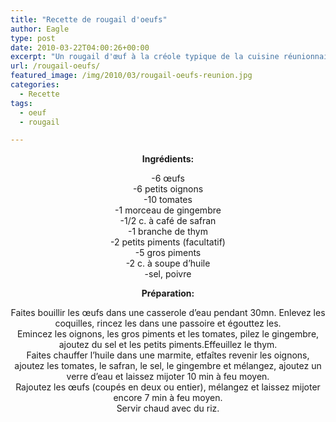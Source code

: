 ```yaml
---
title: "Recette de rougail d'oeufs"
author: Eagle
type: post
date: 2010-03-22T04:00:26+00:00
excerpt: "Un rougail d'œuf à la créole typique de la cuisine réunionnaise."
url: /rougail-oeufs/
featured_image: /img/2010/03/rougail-oeufs-reunion.jpg
categories:
  - Recette
tags:
  - oeuf
  - rougail

---
```

<p style="text-align: center;">
  <strong>Ingrédients:</strong>
</p>

<p style="text-align: center;">
  -6 œufs<br /> -6 petits oignons<br /> -10 tomates<br /> -1 morceau de gingembre<br /> -1/2 c. à café de safran<br /> -1 branche de thym<br /> -2 petits piments (facultatif)<br /> -5 gros piments<br /> -2 c. à soupe d&rsquo;huile<br /> -sel, poivre
</p>

<p style="text-align: center;">
  <strong>Préparation: </strong>
</p>

<p style="text-align: center;">
  Faites bouillir les œufs dans une casserole d&rsquo;eau pendant 30mn. Enlevez les coquilles, rincez les dans une passoire et égouttez les.<br /> Emincez les oignons, les gros piments et les tomates, pilez le gingembre, ajoutez du sel et les petits piments.Effeuillez le thym.<br /> Faites chauffer l&rsquo;huile dans une marmite, etfaîtes revenir les oignons, ajoutez les tomates, le safran, le sel, le gingembre et mélangez, ajoutez un verre d&rsquo;eau et laissez mijoter 10 min à feu moyen.<br /> Rajoutez les œufs (coupés en deux ou entier), mélangez et laissez mijoter encore 7 min à feu moyen.<br /> Servir chaud avec du riz.
</p>